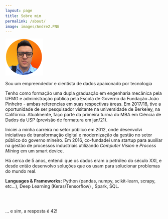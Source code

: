 ```yaml
---
layout: page
title: Sobre mim
permalink: /about/
image: images/Andre2.PNG
---
```


<img src="https://github.com/andreregg/ds_blog/blob/master/images/Andre2.PNG" alt="selfie" width="120"/>

Sou um empreendedor e cientista de dados apaixonado por tecnologia

Tenho como formação uma dupla graduação em engenharia mecânica pela UFMG e administração pública pela Escola de Governo da Fundação João Pinheiro - ambas referencias em suas respectivas àreas. Em 2017/18, tive a oportunidade de ser pesquisador visitante na universidade de Berkeley, na Califórnia. Atualmente, faço parte da primeira turma do MBA em Ciência de Dados da USP (previsão de formatura em jan/21).

Iniciei a minha carreira no setor público em 2012, onde desenvolvi iniciativas de transformação digital e modernização da gestão no setor público do governo mineiro. Em 2016, co-fundadei uma startup para auxiliar na gestão de processos industriais utilizando *Computer Vision* e *Process Mining* em um smart device.

Há cerca de 5 anos, entendi que os dados eram o petróleo do século XXI, e desde então desenvolvo soluções que os usam para solucionar problemas do mundo real. 

**Languages & Frameworks:**  Python (pandas, numpy, scikit-learn, scrapy, etc...), Deep Learning (Keras/Tensorflow) , Spark,  SQL.

<br/>

<br/>

... e sim, a resposta é 42!


